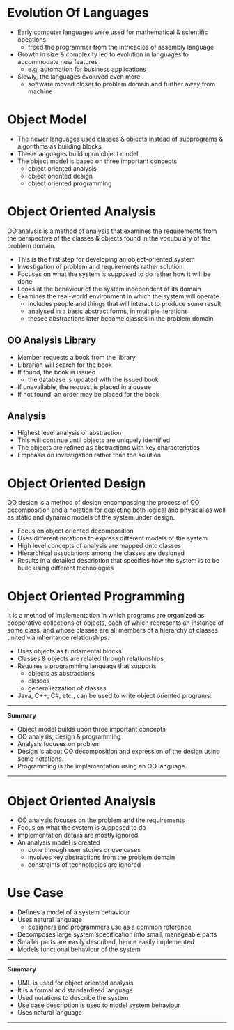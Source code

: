 # Evolution Of Languages

* Early computer languages were used for mathematical & scientific opeations
    - freed the programmer from the intricacies of assembly language
* Growth in size & complexity led to evolution in languages to accommodate new features
    - e.g. automation for business applications
* Slowly, the languages evoluved even more
    - software moved closer to problem domain and further away from machine

# Object Model

* The newer languages used classes & objects instead of subprograms & algorithms as building blocks
* These languages build upon object model
* The object model is based on three important concepts
    - object oriented analysis
    - object oriented design
    - object oriented programming

# Object Oriented Analysis

OO analysis is a method of analysis that examines the requirements from the perspective of the classes & objects found in the vocubulary of the problem domain.

* This is the first step for developing an object-oriented system
* Investigation of problem and requirements rather solution
* Focuses on what the system is supposed to do rather how it will be done
* Looks at the behaviour of the system independent of its domain
* Examines the real-world environment in which the system will operate
    - includes people and things that will interact to produce some result
    - analysed in a basic abstract forms, in multiple iterations
    - thesee abstractions later become classes in the problem domain

## OO Analysis Library

* Member requests a book from the library
* Librarian will search for the book
* If found, the book is issued
    - the database is updated with the issued book
* If unavailable, the request is placed in a queue
* If not found, an order may be placed for the book

## Analysis

* Highest level analysis or abstraction
* This will continue until objects are uniquely identified
* The objects are refined as abstractions with key characteristics
* Emphasis on investigation rather than the solution

# Object Oriented Design

OO design is a method of design encompassing the process of OO decomposition and a notation for depicting both logical and physical as well as static and dynamic models of the system under design.

* Focus on object oriented decomposition
* Uses different notations to express different models of the system
* High level concepts of analysis are mapped onto classes
* Hierarchical associations among the classes are designed
* Results in a detailed description that specifies how the system is to be build using different technologies

# Object Oriented Programming

It is a method of implementation in which programs are organized as cooperative collections of objects, each of which represents an instance of some class, and whose classes are all members of a hierarchy of classes united via inheritance relationships.

* Uses objects as fundamental blocks
* Classes & objects are related through relationships
* Requires a programming language that supports
    - objects as abstractions
    - classes
    - generalizzzation of classes
* Java, C++, C#, etc., can be used to write object oriented programs.

---

**Summary**

* Object model builds upon three important concepts
* OO analysis, design & programming
* Analysis focuses on problem
* Design is about OO decomposition and expression of the design using some notations.
* Programming is the implementation using an OO language.

---



# Object Oriented Analysis

* OO analysis focuses on the problem and the requirements
* Focus on what the system is supposed to do
* Implementation details are mostly ignored
* An analysis model is created
    - done through user stories or use cases
    - involves key abstractions from the problem domain
    - constraints of technologies are ignored

# Use Case

* Defines a model of a system behaviour
* Uses natural language
    - designers and programmers use as a common reference
* Decomposes large system specification into small, manageable parts
* Smaller parts are easily described, hence easily implemented
* Models functional behaviour of the system

---
**Summary**

* UML is used for object oriented analysis
* It is a formal and standardized language
* Used notations to describe the system
* Use case description is used to model system behaviour
* Uses natural language

---